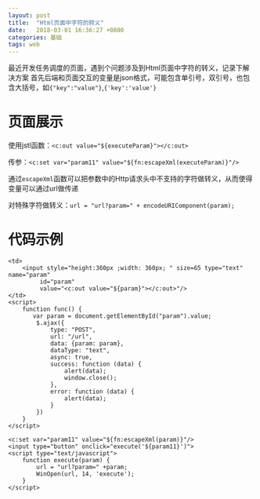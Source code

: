 ```yaml
---
layout: post
title:  "Html页面中字符的转义"
date:   2018-03-01 16:36:27 +0800
categories: 基础
tags: web
---
```


最近开发任务调度的页面，遇到个问题涉及到Html页面中字符的转义，记录下解决方案
首先后端和页面交互的变量是json格式，可能包含单引号，双引号，也包含大括号，如`{"key":"value"}`,`{'key':'value'}`

# 页面展示
使用jstl函数：`<c:out value="${executeParam}"></c:out>`

传参：`<c:set var="param11" value="${fn:escapeXml(executeParam)}"/>`

通过`escapeXml`函数可以把参数中的Http请求头中不支持的字符做转义，从而使得变量可以通过url做传递

对特殊字符做转义：`url = "url?param=" + encodeURIComponent(param);`

# 代码示例

~~~
<td>
    <input style="height:360px ;width: 360px; " size=65 type="text" name="param"
         id="param"
         value="<c:out value="${param}"></c:out>"/>
</td>
<script>
    function func() {
       var param = document.getElementById("param").value;
        $.ajax({
            type: "POST",
            url: "/url",
            data: {param: param},
            dataType: "text",
            async: true,
            success: function (data) {
                alert(data);
                window.close();
            },
            error: function (data) {
                alert(data);
            }
        })
    }
</script>

~~~

~~~
<c:set var="param11" value="${fn:escapeXml(param)}"/>
<input type="button" onclick="execute('${param11}')">
<script type="text/javascript">
    function execute(param) {
        url = "url?param=" +param;
        WinOpen(url, 14, 'execute');
    }
</script>
~~~



